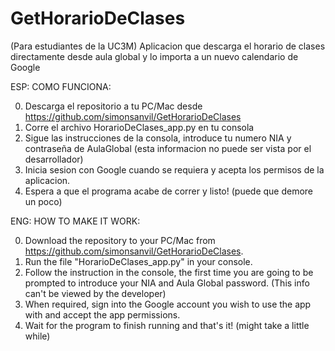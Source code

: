 # GetHorarioDeClases
(Para estudiantes de la UC3M) Aplicacion que descarga el horario de clases directamente desde aula global y lo importa a un nuevo calendario de Google

ESP: 
COMO FUNCIONA:

0) Descarga el repositorio a tu PC/Mac desde https://github.com/simonsanvil/GetHorarioDeClases 
1) Corre el archivo HorarioDeClases_app.py en tu consola
2) Sigue las instrucciones de la consola, introduce tu numero NIA y contraseña de AulaGlobal (esta informacion no puede ser vista por el desarrollador)
3) Inicia sesion con Google cuando se requiera y acepta los permisos de la aplicacion. 
4) Espera a que el programa acabe de correr y listo! (puede que demore un poco)

ENG:
HOW TO MAKE IT WORK:

0) Download the repository to your PC/Mac from https://github.com/simonsanvil/GetHorarioDeClases.
1) Run the file "HorarioDeClases_app.py" in your console.
2) Follow the instruction in the console, the first time you are going to be prompted to introduce your NIA and Aula Global password. (This info can't be viewed by the developer)
3) When required, sign into the Google account you wish to use the app with and accept the app permissions.
4) Wait for the program to finish running and that's it! (might take a little while)
